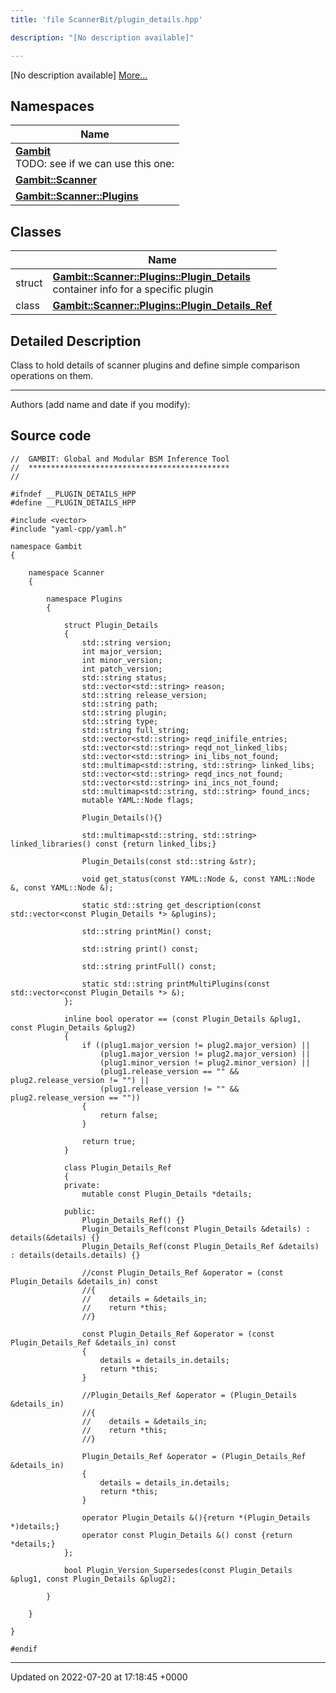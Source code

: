 ```yaml
---
title: 'file ScannerBit/plugin_details.hpp'

description: "[No description available]"

---
```







[No description available] [More...](#detailed-description)

## Namespaces

| Name           |
| -------------- |
| **[Gambit](/documentation/code/namespaces/namespacegambit/)** <br>TODO: see if we can use this one:  |
| **[Gambit::Scanner](/documentation/code/namespaces/namespacegambit_1_1scanner/)**  |
| **[Gambit::Scanner::Plugins](/documentation/code/namespaces/namespacegambit_1_1scanner_1_1plugins/)**  |

## Classes

|                | Name           |
| -------------- | -------------- |
| struct | **[Gambit::Scanner::Plugins::Plugin_Details](/documentation/code/classes/structgambit_1_1scanner_1_1plugins_1_1plugin__details/)** <br>container info for a specific plugin  |
| class | **[Gambit::Scanner::Plugins::Plugin_Details_Ref](/documentation/code/classes/classgambit_1_1scanner_1_1plugins_1_1plugin__details__ref/)**  |

## Detailed Description


Class to hold details of scanner plugins and define simple comparison operations on them.



------------------

Authors (add name and date if you modify): 




## Source code

```
//  GAMBIT: Global and Modular BSM Inference Tool
//  *********************************************
//

#ifndef __PLUGIN_DETAILS_HPP
#define __PLUGIN_DETAILS_HPP

#include <vector>
#include "yaml-cpp/yaml.h"

namespace Gambit
{
    
    namespace Scanner
    {
        
        namespace Plugins
        {
            
            struct Plugin_Details
            {
                std::string version;
                int major_version;
                int minor_version;
                int patch_version;
                std::string status;
                std::vector<std::string> reason;
                std::string release_version;
                std::string path;
                std::string plugin;
                std::string type;
                std::string full_string;
                std::vector<std::string> reqd_inifile_entries;
                std::vector<std::string> reqd_not_linked_libs;
                std::vector<std::string> ini_libs_not_found;
                std::multimap<std::string, std::string> linked_libs;
                std::vector<std::string> reqd_incs_not_found;
                std::vector<std::string> ini_incs_not_found;
                std::multimap<std::string, std::string> found_incs;
                mutable YAML::Node flags;
                
                Plugin_Details(){}
                
                std::multimap<std::string, std::string> linked_libraries() const {return linked_libs;}
                
                Plugin_Details(const std::string &str);
                
                void get_status(const YAML::Node &, const YAML::Node &, const YAML::Node &);

                static std::string get_description(const std::vector<const Plugin_Details *> &plugins);
                
                std::string printMin() const;
                
                std::string print() const;
                
                std::string printFull() const;
                
                static std::string printMultiPlugins(const std::vector<const Plugin_Details *> &);
            };
            
            inline bool operator == (const Plugin_Details &plug1, const Plugin_Details &plug2)
            {
                if ((plug1.major_version != plug2.major_version) ||
                    (plug1.major_version != plug2.major_version) ||
                    (plug1.minor_version != plug2.minor_version) ||
                    (plug1.release_version == "" && plug2.release_version != "") ||
                    (plug1.release_version != "" && plug2.release_version == ""))
                {
                    return false;
                }
                
                return true;
            }
            
            class Plugin_Details_Ref
            {
            private:
                mutable const Plugin_Details *details;
                
            public:
                Plugin_Details_Ref() {}
                Plugin_Details_Ref(const Plugin_Details &details) : details(&details) {}
                Plugin_Details_Ref(const Plugin_Details_Ref &details) : details(details.details) {}
                
                //const Plugin_Details_Ref &operator = (const Plugin_Details &details_in) const
                //{
                //    details = &details_in;
                //    return *this;
                //}
                
                const Plugin_Details_Ref &operator = (const Plugin_Details_Ref &details_in) const
                {
                    details = details_in.details;
                    return *this;
                }
                
                //Plugin_Details_Ref &operator = (Plugin_Details &details_in)
                //{
                //    details = &details_in;
                //    return *this;
                //}
                
                Plugin_Details_Ref &operator = (Plugin_Details_Ref &details_in)
                {
                    details = details_in.details;
                    return *this;
                }
                
                operator Plugin_Details &(){return *(Plugin_Details *)details;}
                operator const Plugin_Details &() const {return *details;}
            };
            
            bool Plugin_Version_Supersedes(const Plugin_Details &plug1, const Plugin_Details &plug2);
                                
        }
        
    }
    
}

#endif
```


-------------------------------

Updated on 2022-07-20 at 17:18:45 +0000
